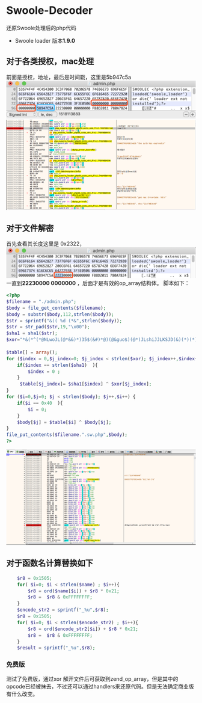 # Swoole-Decoder
还原Swoole处理后的php代码
*  Swoole loader 版本**1.9.0**

## 对于各类授权，mac处理
前面是授权，地址，最后是时间戳，这里是5b947c5a
![](./img/0.png)
![](./img/2.png)
## 对于文件解密
首先查看其长度这里是 0x2322，
![](./img/1.png)
一直到**22230000 0000000** ，后面才是有效的op_array结构体。
脚本如下：
``` php
<?php 
$filename = "./admin.php";
$body = file_get_contents($filename);
$body = substr($body,112,strlen($body));
$str = sprintf("&(( %d (*&",strlen($body));
$str = str_pad($str,19,"\x00");
$sha1 = sha1($str);
$xor="*&(*^(*@NLwoJL(@*&&)*)35$(&#)*@)(@&guo$)(@*)JLshiJJLKSJD(&)(*)(*)";

$table[] = array();
for ($index = 0,$j_index=0; $j_index < strlen($xor); $j_index++,$index++) {
    if($index == strlen($sha1)  ){
        $index = 0 ;
    }
     $table[$j_index]= $sha1[$index] ^ $xor[$j_index];
}
for ($i=0,$j=0; $j < strlen($body); $j++,$i++) { 
    if($i == 0x40  ){
        $i = 0;
    }
    $body[$j] = $table[$i] ^ $body[$j];
}
file_put_contents($filename.".sw.php",$body);
?>
```

![](3.png)
## 对于函数名计算替换如下
``` php
    $r8 = 0x1505;
    for( $i=0; $i < strlen($name) ; $i++){
        $r8 = ord($name[$i]) + $r8 * 0x21;
        $r8 =  $r8 & 0xFFFFFFFF;
    }
    $encode_str2 = sprintf("_%u",$r8);
    $r8 = 0x1505;
    for( $i=0; $i < strlen($encode_str2) ; $i++){
        $r8 = ord($encode_str2[$i]) + $r8 * 0x21;
        $r8 =  $r8 & 0xFFFFFFFF;
    }
    $result = sprintf("_%u",$r8);

```

### 免费版
测试了免费版，通过xor 解开文件后可获取到zend_op_array，但是其中的opcode已经被抹去，不过还可以通过handlers来还原代码。但是无法确定商业版有什么改变。